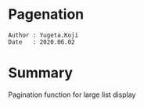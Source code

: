 Pagenation
==
```
Author : Yugeta.Koji
Date   : 2020.06.02
```

# Summary
Pagination function for large list display

# 